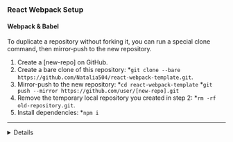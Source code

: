 ### React Webpack Setup
#### Webpack & Babel
To duplicate a repository without forking it, you can run a special clone command, then mirror-push to the new repository.
1. Create a [new-repo] on GitHub.
2. Create a bare clone of this repository: 
*`git clone --bare https://github.com/Natalia504/react-webpack-template.git`. 
3. Mirror-push to the new repository: 
*`cd react-webpack-template` 
*`git push --mirror https://github.com/user/[new-repo].git`
4. Remove the temporary local repository you created in step 2: 
*`rm -rf old-repository.git`.
5. Install dependencies: *`npm i`

- - - - 
<details>
    <summary>Details</summary>
    <p>

`npm init`  
`npm i --save react react-dom`  
`npm i --save-dev babel-core babel-loader babel-preset-react`  
`npm i --save-dev webpack webpack-dev-server html-webpack-plugin`  

### Configure Webpack
Create *webpack.config.js* in the root of your project.
Webpack needs to know three things:
1. What JavaScript file it should transform (i.e. entry point);
2. Which transformations it should use on that file (i.e. module);
3. Where the new, transformed file should go (i.e. output);

```javascript 
var path = require('path');
var HtmlWebpackPlugin = require('html-webpack-plugin');

module.exports = {
  entry: './src/index.js',
  output: {
    path: path.resolve(__dirname, 'dist'),
    filename: 'index_bundle.js'
  },
  module: {
    rules: [
      { test: /\.(js)$/, exclude: /node_modules/, use: 'babel-loader' },
      { test: /\.css$/, use: [ 'style-loader', 'css-loader' ]}
    ]
  },
  plugins: [
    new HtmlWebpackPlugin({
      template: 'src/index.html'
    })
  ], 
  mode: process.env.NODE_ENV === 'production' ? 'production' : 'development'

};
```
</p>
</details>
